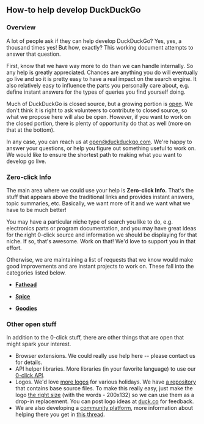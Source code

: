 ## How-to help develop DuckDuckGo

### Overview 

A lot of people ask if they can help develop DuckDuckGo? Yes, yes, a thousand times yes! But how, exactly?  This working document attempts to answer that question.

First, know that we have way more to do than we can handle internally. So any help is greatly appreciated. Chances are anything you do will eventually go live and so it is pretty easy to have a real impact on the search engine. It also relatively easy to influence the parts you personally care about, e.g. define instant answers for the types of queries you find yourself doing.

Much of DuckDuckGo is closed source, but a growing portion is [open](http://github.com/duckduckgo). We don't think it is right to ask volunteers to contribute to closed source, so what we propose here will also be open. However, if you want to work on the closed portion, there is plenty of opportunity do that as well (more on that at the bottom).

In any case, you can reach us at open@duckduckgo.com. We're happy to answer your questions, or help you figure out something useful to work on. We would like to ensure the shortest path to making what you want to develop go live.


### Zero-click Info

The main area where we could use your help is **Zero-click Info.** That's the stuff that appears above the traditional links and provides instant answers, topic summaries, etc. Basically, we want more of it and we want what we have to be much better!

You may have a particular niche type of search you like to do, e.g. electronics parts or program documentation, and you may have great ideas for the right 0-click source and information we should be displaying for that niche. If so, that's awesome. Work on that! We'd love to support you in that effort.

Otherwise, we are maintaining a list of requests that we know would make good improvements and are instant projects to work on. These fall into the categories listed below.

* **[Fathead](https://github.com/duckduckgo/duckduckgo/wiki/Fathead)**

* **[Spice](https://github.com/duckduckgo/duckduckgo/wiki/Spice)**

* **[Goodies](https://github.com/duckduckgo/duckduckgo/wiki/Goodies)**


### Other open stuff

In addition to the 0-click stuff, there are other things that are open that might spark your interest.

 * Browser extensions. We could really use help here -- please contact us for details.
 * API helper libraries. More libraries (in your favorite language) to use our [0-click API](http://api.duckduckgo.com/).
 * Logos. We'd love [more logos](http://duckduckgo.com/logos.html) for various holidays. We have [a repository](https://github.com/duckduckgo/logos) that contains base source files. To make this really easy, just make the logo [the right size](http://duckduckgo.com/nduck.v104.png) (with the words - 200x132) so we can use them as a drop-in replacement. You can post logo ideas at [duck.co](https://duck.co/) for feedback.
 * We are also developing a [community platform](http://github.com/duckduckgo/community-platform), more information about helping there you get in [this thread](https://duck.co/topic/duckduckgo-community-and-42).
